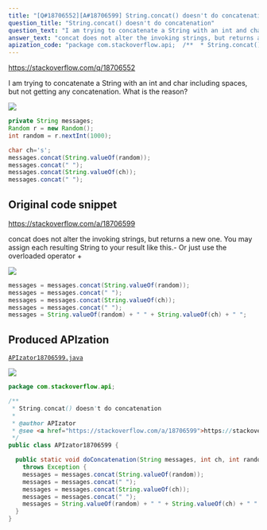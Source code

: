 ```yaml
---
title: "[Q#18706552][A#18706599] String.concat() doesn't do concatenation"
question_title: "String.concat() doesn't do concatenation"
question_text: "I am trying to concatenate a String with an int and char including spaces, but not getting any concatenation. What is the reason?"
answer_text: "concat does not alter the invoking strings, but returns a new one. You may assign each resulting String to your result like this.- Or just use the overloaded operator +"
apization_code: "package com.stackoverflow.api;  /**  * String.concat() doesn't do concatenation  *  * @author APIzator  * @see <a href=\"https://stackoverflow.com/a/18706599\">https://stackoverflow.com/a/18706599</a>  */ public class APIzator18706599 {    public static void doConcatenation(String messages, int ch, int random)     throws Exception {     messages = messages.concat(String.valueOf(random));     messages = messages.concat(\" \");     messages = messages.concat(String.valueOf(ch));     messages = messages.concat(\" \");     messages = String.valueOf(random) + \" \" + String.valueOf(ch) + \" \";   } }"
---
```


https://stackoverflow.com/q/18706552

I am trying to concatenate a String with an int and char including spaces, but not getting any concatenation. What is the reason?


<div class="code-logo"><img src="/stackoverflow.png" /></div>

```java
private String messages;
Random r = new Random();
int random = r.nextInt(1000);

char ch='s';
messages.concat(String.valueOf(random));
messages.concat(" ");
messages.concat(String.valueOf(ch));
messages.concat(" ");
```


## Original code snippet

https://stackoverflow.com/a/18706599

concat does not alter the invoking strings, but returns a new one.
You may assign each resulting String to your result like this.-
Or just use the overloaded operator +

<div class="code-logo"><img src="/stackoverflow.png" /></div>

```java
messages = messages.concat(String.valueOf(random));
messages = messages.concat(" ");
messages = messages.concat(String.valueOf(ch));
messages = messages.concat(" ");
messages = String.valueOf(random) + " " + String.valueOf(ch) + " ";
```

## Produced APIzation

[`APIzator18706599.java`](https://github.com/pasqualesalza/apization-temp-data/raw/master/search/APIzator18706599.java)

<div class="code-logo"><img src="/apizator.png" /></div>

```java
package com.stackoverflow.api;

/**
 * String.concat() doesn't do concatenation
 *
 * @author APIzator
 * @see <a href="https://stackoverflow.com/a/18706599">https://stackoverflow.com/a/18706599</a>
 */
public class APIzator18706599 {

  public static void doConcatenation(String messages, int ch, int random)
    throws Exception {
    messages = messages.concat(String.valueOf(random));
    messages = messages.concat(" ");
    messages = messages.concat(String.valueOf(ch));
    messages = messages.concat(" ");
    messages = String.valueOf(random) + " " + String.valueOf(ch) + " ";
  }
}

```